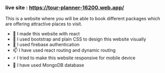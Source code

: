 ### live site : https://tour-planner-16200.web.app/

This is a website where you will be able to book different packages which are offering attractive places to visit.

- 🔭 I made this website with react 
- 🌱 I used bootstrap and plain CSS to design this website visually 
- 💬 I used firebase authentication 
- 📫 I have used react routing and dynamic routing 
- ⚡ I tried to make this website responsive for mobile device 
- 💬 I have used MongoDB  database 






